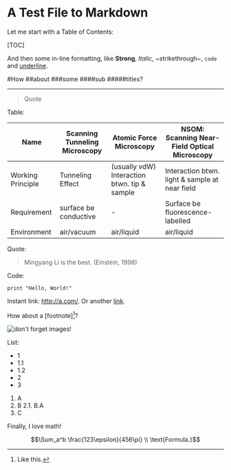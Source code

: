 A Test File to Markdown
=======================
Let me start with a Table of Contents:

[TOC]

And then some in-line formatting, like **Strong**, _Italic_, ~strikethrough~, `code` and <u>underline</u>.

#How
##about
###some
####sub
#####titles?

-------

>Quote

Table:

| Name              | Scanning Tunneling Microscopy | Atomic Force Microscopy                  | NSOM: Scanning Near-Field Optical Microscopy |
| ----------------- | ----------------------------- | ---------------------------------------- | ---------------------------------------- |
| Working Principle | Tunneling Effect              | (usually vdW) Interaction btwn. tip & sample | Interaction btwn. light & sample at near field |
| Requirement       | surface be conductive         | -                                        | Surface be fluorescence-labelled         |
| Environment       | air/vacuum                    | air/liquid                               | air/liquid                               |

Quote:

> Mingyang Li is the best. (Einstein, 1998)

Code:

    print "Hello, World!"

Instant link: <http://a.com/>.
Or another [link](http://b.com/).

How about a [footnote][^1]?

[^1]: Like this.

![don't forget images!](http://c.com/image.jpg)

List:

- 1
 - 1.1
 - 1.2
- 2
- 3

1. A
2. B
 2.1. B.A
3. C

Finally, I love math!

$$\Sum_a^b \frac{123\epsilon}{456\pi} \\
\text{Formula.}$$
